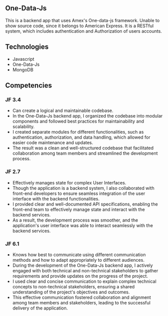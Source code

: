 ## One-Data-Js

This is a backend app that uses Amex's One-data-js framework. Unable to show source code, since it belongs to American Express. It is a RESTful system, which includes authentication and Authorization of users accounts.

## Technologies
- Javascript
- One-Data-Js
- MongoDB

## Competencies
### JF 3.4

- Can create a logical and maintainable codebase.
- In the One-Data-Js backend app, I organized the codebase into modular components and followed best practices for maintainability and scalability.
- I created separate modules for different functionalities, such as authentication, authorization, and data handling, which allowed for easier code maintenance and updates.
- The result was a clean and well-structured codebase that facilitated collaboration among team members and streamlined the development process.

### JF 2.7

- Effectively manages state for complex User Interfaces.
- Though the application is a backend system, I also collaborated with front-end developers to ensure seamless integration of the user interface with the backend functionalities.
- I provided clear and well-documented API specifications, enabling the front-end team to effectively manage state and interact with the backend services.
- As a result, the development process was smoother, and the application's user interface was able to interact seamlessly with the backend services.

### JF 6.1

- Knows how best to communicate using different communication methods and how to adapt appropriately to different audiences.
- During the development of the One-Data-Js backend app, I actively engaged with both technical and non-technical stakeholders to gather requirements and provide updates on the progress of the project.
- I used clear and concise communication to explain complex technical concepts to non-technical stakeholders, ensuring a shared understanding of the project's objectives and outcomes.
- This effective communication fostered collaboration and alignment among team members and stakeholders, leading to the successful delivery of the application.